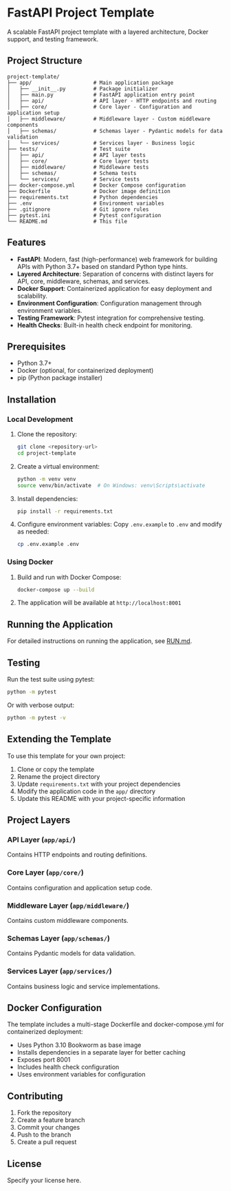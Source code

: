 # FastAPI Project Template

A scalable FastAPI project template with a layered architecture, Docker support, and testing framework.

## Project Structure

```
project-template/
├── app/                    # Main application package
│   ├── __init__.py         # Package initializer
│   ├── main.py             # FastAPI application entry point
│   ├── api/                # API layer - HTTP endpoints and routing
│   ├── core/               # Core layer - Configuration and application setup
│   ├── middleware/         # Middleware layer - Custom middleware components
│   ├── schemas/            # Schemas layer - Pydantic models for data validation
│   └── services/           # Services layer - Business logic
├── tests/                  # Test suite
│   ├── api/                # API layer tests
│   ├── core/               # Core layer tests
│   ├── middleware/         # Middleware tests
│   ├── schemas/            # Schema tests
│   └── services/           # Service tests
├── docker-compose.yml      # Docker Compose configuration
├── Dockerfile              # Docker image definition
├── requirements.txt        # Python dependencies
├── .env                    # Environment variables
├── .gitignore              # Git ignore rules
├── pytest.ini              # Pytest configuration
└── README.md               # This file
```

## Features

- **FastAPI**: Modern, fast (high-performance) web framework for building APIs with Python 3.7+ based on standard Python type hints.
- **Layered Architecture**: Separation of concerns with distinct layers for API, core, middleware, schemas, and services.
- **Docker Support**: Containerized application for easy deployment and scalability.
- **Environment Configuration**: Configuration management through environment variables.
- **Testing Framework**: Pytest integration for comprehensive testing.
- **Health Checks**: Built-in health check endpoint for monitoring.

## Prerequisites

- Python 3.7+
- Docker (optional, for containerized deployment)
- pip (Python package installer)

## Installation

### Local Development

1. Clone the repository:

   ```bash
   git clone <repository-url>
   cd project-template
   ```
2. Create a virtual environment:

   ```bash
   python -m venv venv
   source venv/bin/activate  # On Windows: venv\Scripts\activate
   ```
3. Install dependencies:

   ```bash
   pip install -r requirements.txt
   ```
4. Configure environment variables:
   Copy `.env.example` to `.env` and modify as needed:

   ```bash
   cp .env.example .env
   ```

### Using Docker

1. Build and run with Docker Compose:

   ```bash
   docker-compose up --build
   ```
2. The application will be available at `http://localhost:8001`

## Running the Application

For detailed instructions on running the application, see [RUN.md](RUN.md).

## Testing

Run the test suite using pytest:

```bash
python -m pytest
```

Or with verbose output:

```bash
python -m pytest -v
```

## Extending the Template

To use this template for your own project:

1. Clone or copy the template
2. Rename the project directory
3. Update `requirements.txt` with your project dependencies
4. Modify the application code in the `app/` directory
5. Update this README with your project-specific information

## Project Layers

### API Layer (`app/api/`)

Contains HTTP endpoints and routing definitions.

### Core Layer (`app/core/`)

Contains configuration and application setup code.

### Middleware Layer (`app/middleware/`)

Contains custom middleware components.

### Schemas Layer (`app/schemas/`)

Contains Pydantic models for data validation.

### Services Layer (`app/services/`)

Contains business logic and service implementations.

## Docker Configuration

The template includes a multi-stage Dockerfile and docker-compose.yml for containerized deployment:

- Uses Python 3.10 Bookworm as base image
- Installs dependencies in a separate layer for better caching
- Exposes port 8001
- Includes health check configuration
- Uses environment variables for configuration

## Contributing

1. Fork the repository
2. Create a feature branch
3. Commit your changes
4. Push to the branch
5. Create a pull request

## License

Specify your license here.
